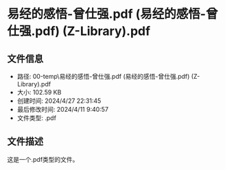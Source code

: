 ﻿# 易经的感悟-曾仕强.pdf (易经的感悟-曾仕强.pdf) (Z-Library).pdf

## 文件信息
- 路径: 00-temp\易经的感悟-曾仕强.pdf (易经的感悟-曾仕强.pdf) (Z-Library).pdf
- 大小: 102.59 KB
- 创建时间: 2024/4/27 22:31:45
- 最后修改时间: 2024/4/11 9:40:57
- 文件类型: .pdf

## 文件描述
这是一个.pdf类型的文件。

